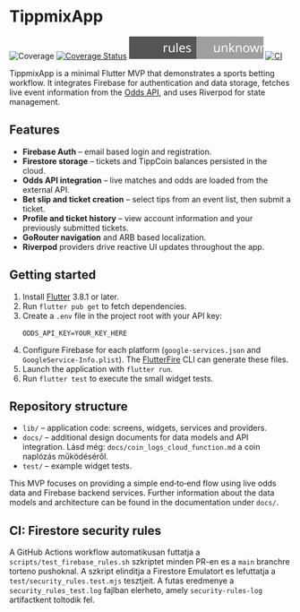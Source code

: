 # TippmixApp
![Coverage](./badges/coverage.svg)
[![Coverage Status](https://codecov.io/gh/Muzsy/tippmixapp/branch/main/graph/badge.svg)](https://codecov.io/gh/Muzsy/tippmixapp)
[![Security Rules Coverage](coverage/security_rules_badge.svg)](coverage/security_rules_badge.svg)
[![CI](https://github.com/Muzsy/tippmixapp/actions/workflows/ci.yaml/badge.svg)](https://github.com/Muzsy/tippmixapp/actions/workflows/ci.yaml)

TippmixApp is a minimal Flutter MVP that demonstrates a sports betting workflow.
It integrates Firebase for authentication and data storage, fetches live event
information from the [Odds API](https://the-odds-api.com/), and uses Riverpod for
state management.

## Features

- **Firebase Auth** – email based login and registration.
- **Firestore storage** – tickets and TippCoin balances persisted in the cloud.
- **Odds API integration** – live matches and odds are loaded from the external
  API.
- **Bet slip and ticket creation** – select tips from an event list, then submit
  a ticket.
- **Profile and ticket history** – view account information and your previously
  submitted tickets.
- **GoRouter navigation** and ARB based localization.
- **Riverpod** providers drive reactive UI updates throughout the app.

## Getting started

1. Install [Flutter](https://docs.flutter.dev/get-started/install) 3.8.1 or
   later.
2. Run `flutter pub get` to fetch dependencies.
3. Create a `.env` file in the project root with your API key:
   ```
   ODDS_API_KEY=YOUR_KEY_HERE
   ```
4. Configure Firebase for each platform (`google-services.json` and
   `GoogleService-Info.plist`). The [FlutterFire](https://firebase.flutter.dev/)
   CLI can generate these files.
5. Launch the application with `flutter run`.
6. Run `flutter test` to execute the small widget tests.

## Repository structure

- `lib/` – application code: screens, widgets, services and providers.
- `docs/` – additional design documents for data models and API integration. Lásd még: `docs/coin_logs_cloud_function.md` a coin naplózás működéséről.
- `test/` – example widget tests.

This MVP focuses on providing a simple end‑to‑end flow using live odds data and
Firebase backend services. Further information about the data models and
architecture can be found in the documentation under `docs/`.

## CI: Firestore security rules

A GitHub Actions workflow automatikusan futtatja a `scripts/test_firebase_rules.sh` szkriptet minden PR-en es a `main` branchre torteno pushoknal. A szkript elinditja a Firestore Emulatort es lefuttatja a `test/security_rules.test.mjs` tesztjeit. A futas eredmenye a `security_rules_test.log` fajlban elerheto, amely `security-rules-log` artifactkent toltodik fel.
